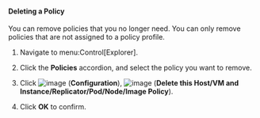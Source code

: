 #### Deleting a Policy

You can remove policies that you no longer need. You can only remove
policies that are not assigned to a policy profile.

1.  Navigate to menu:Control\[Explorer\].

2.  Click the **Policies** accordion, and select the policy you want to
    remove.

3.  Click ![image](../images/1847.png) (**Configuration**),
    ![image](../images/1861.png) (**Delete this Host/VM and
    Instance/Replicator/Pod/Node/Image Policy**).

4.  Click **OK** to confirm.
